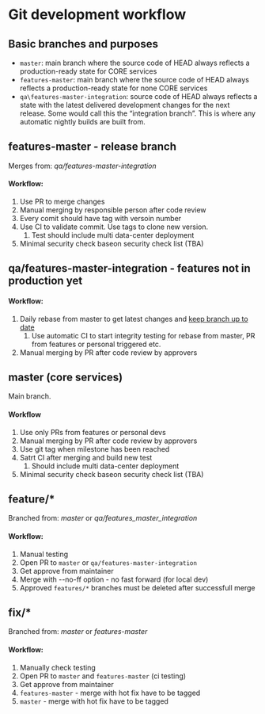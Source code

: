# Git development workflow

## Basic branches and purposes

* `master`: main branch where the source code of HEAD always reflects a production-ready state for CORE services
* `features-master`: main branch where the source code of HEAD always reflects a production-ready state for none CORE services
* `qa\features-master-integration`: source code of HEAD always reflects a state with the latest delivered development changes for the next release. Some would call this the “integration branch”. This is where any automatic nightly builds are built from.

## features-master - release branch

Merges from: _qa/features-master-integration_

#### Workflow:

1. Use PR to merge changes
2. Manual merging by responsible person after code review
3. Every comit should have tag with versoin number 
4. Use CI to validate commit. Use tags to clone new version.
	1. Test should include multi data-center deployment
5. Minimal security check baseon  security check list (TBA)

## qa/features-master-integration - features not in production yet

#### Workflow:

1. Daily rebase from master to get latest changes and [keep branch up to date](https://github.com/CiscoCloud/microservices-infrastructure/blob/qa/features-master-integration/docs/keep_branch_up_to_date.md)
	1. Use automatic CI to start integrity testing for rebase from master, PR from features or personal triggered etc. 
2. Manual merging by PR after code review by approvers

## master (core services)
Main branch.

#### Workflow

1. Use only PRs from features or personal devs
2. Manual merging by PR after code review by approvers
3. Use git tag when milestone has been reached
4. Satrt CI after merging and build new test
	1. Should include multi data-center deployment
5.  Minimal security check baseon  security check list (TBA)

## feature/*

Branched from: _master_ or _qa/features_master_integration_

#### Workflow:	
	
1. Manual testing
2. Open PR to `master` or `qa/features-master-integration`
3. Get approve from maintainer
4. Merge  with --no-ff option - no fast forward (for local dev)
5. Approved `features/*` branches must be deleted after successfull merge

## fix/*

Branched from: _master_ or _features-master_

#### Workflow:	

1. Manually check testing
2. Open PR to `master` and `features-master` (ci testing)
3. Get approve from maintainer
4. `features-master` - merge with hot fix have to be tagged
5. `master` - merge with hot fix have to be tagged
